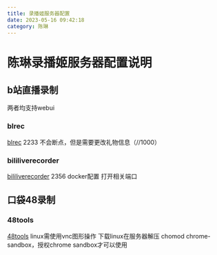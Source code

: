 ```yaml
---
title: 录播姬服务器配置
date: 2023-05-16 09:42:18
category: 陈琳
---
```

# 陈琳录播姬服务器配置说明

## b站直播录制
两者均支持webui
### blrec
[blrec](https://github.com/acgnhiki/blrec) 2233
不会断点，但是需要更改礼物信息（//1000）
### bililiverecorder
[bililiverecorder](https://github.com/BililiveRecorder/BililiveRecorder) 2356
docker配置
打开相关端口 

##  口袋48录制
### 48tools

[48tools](https://github.com/duan602728596/48tools)
linux需使用vnc图形操作
下载linux在服务器解压
chomod chrome-sandbox，授权chrome sandbox才可以使用


